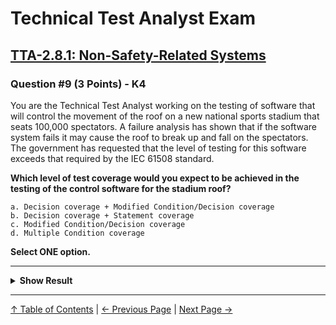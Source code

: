 # Technical Test Analyst Exam

## [TTA-2.8.1: Non-Safety-Related Systems](../../2-white-box-test-techniques/2.8-selecting-a-white-box-test-technique.md#281-non-safety-related-systems)

### Question #9 (3 Points) - K4

You are the Technical Test Analyst working on the testing of software that will control the movement of the roof on a new national sports stadium that seats 100,000 spectators. A failure analysis has shown that if the software system fails it may cause the roof to break up and fall on the spectators. The government has requested that the level of testing for this software exceeds that required by the IEC 61508 standard.

**Which level of test coverage would you expect to be achieved in the testing of the control software for the stadium roof?**

    a. Decision coverage + Modified Condition/Decision coverage
    b. Decision coverage + Statement coverage
    c. Modified Condition/Decision coverage
    d. Multiple Condition coverage

**Select ONE option.**

---

<details>
<summary><strong>Show Result</strong></summary>

#### Correct Answer: d

    a. Is not correct. This is the same as MC/DC, because decision coverage is subsumed by MC/DC
    b. Is not correct. This is the same as decision coverage because statement coverage is subsumed by decision coverage. Decision coverage, however, provides a lower level of rigor than MC/DC or multiple condition coverage
    c. Is not correct. MC/DC is required for the highest-level criticality software according to IEC 61508, but this scenario requires the level of testing to exceed this, so this is not a correct option
    d. Is correct. MC/DC is required for the highest-level criticality software according to IEC 61508, which is presumably because several thousand spectators could be killed/injured. Multiple condition coverage provides a higher level of coverage than MC/DC and as this ‘exceeds’ that provided by MC/DC this is the correct option for this scenario

</details>

---

[↑ Table of Contents](../../README.md#table-of-contents) | [← Previous Page](question-8.md) | [Next Page →](question-10.md)
